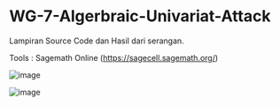 # WG-7-Algerbraic-Univariat-Attack
Lampiran Source Code dan Hasil dari serangan.

Tools :
Sagemath Online (https://sagecell.sagemath.org/)

![image](https://github.com/user-attachments/assets/86624051-2a17-4b9e-9718-0d7ba173c5b0)

![image](https://github.com/user-attachments/assets/0a74bf4b-6719-4947-a218-0bd0d53ed1b3)

